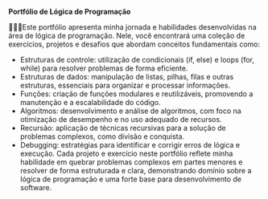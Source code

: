 **Portfólio de Lógica de Programação**

 🧑🏻‍💻Este portfólio apresenta minha jornada e habilidades desenvolvidas na área de lógica de programação. Nele, você encontrará uma coleção de exercícios, projetos e desafios que abordam conceitos fundamentais como:

*  Estruturas de controle: utilização de condicionais (if, else) e loops (for, while) para resolver problemas de forma eficiente.
*  Estruturas de dados: manipulação de listas, pilhas, filas e outras estruturas, essenciais para organizar e processar informações.
*  Funções: criação de funções modulares e reutilizáveis, promovendo a manutenção e a escalabilidade do código.
*  Algoritmos: desenvolvimento e análise de algoritmos, com foco na otimização de desempenho e no uso adequado de recursos.
*  Recursão: aplicação de técnicas recursivas para a solução de problemas complexos, como divisão e conquista.
*  Debugging: estratégias para identificar e corrigir erros de lógica e execução.
Cada projeto e exercício neste portfólio reflete minha habilidade em quebrar problemas complexos em partes menores e resolver de forma estruturada e clara, demonstrando domínio sobre a lógica de programação e uma forte base para desenvolvimento de software.
